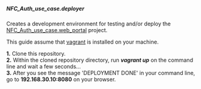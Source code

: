##### NFC_Auth_use_case.deployer
Creates a development environment for testing and/or deploy the [NFC_Auth_use_case.web_portal](https://github.com/peresr/NFC_Auth_use_case.web_portal) project.

This guide assume that [vagrant](https://www.vagrantup.com/) is installed on your machine.

**1.** Clone this repository.<br>
**2.** Within the cloned repository directory, run <em>**vagrant up**</em> on the command line and wait a few seconds...<br>
**3.** After you see the message 'DEPLOYMENT DONE'  in your command line, go to **192.168.30.10:8080** on your browser.
